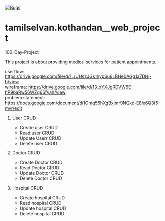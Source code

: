[![Bugs](https://sonarcloud.io/api/project_badges/measure?project=fssa-batch3_tamilselvan.kothandan__web_project&metric=bugs)](https://sonarcloud.io/summary/new_code?id=fssa-batch3_tamilselvan.kothandan__web_project)
# tamilselvan.kothandan__web_project

100-Day-Project

This project is about providing medical services for patient appointments. 

userflow: https://drive.google.com/file/d/1LrUHKzJGs1hypSu6LBHe0AGg1a7DHj-b/view  
wireframe: https://drive.google.com/file/d/13_xYXJgRDVW6E-hP9baRw56WZg6Sfyah/view  
problem statement: https://docs.google.com/document/d/1Omq55hXgBxjmr9NQkc-E8Ix6Q3f5-mvr/edit  


 1. User CRUD
    - Create user CRUD
    - Read user CRUD
    - Update Userr CRUD
    - Delete user CRUD

 2. Doctor CRUD
    - Create Doctor CRUD
    - Read Doctor CRUD
    - Update Doctor CRUD
    - Delete Doctor CRUD

 3. Hospital CRUD  
     - Create hospital CRUD
     - Read hospital CRUD
     - Update hospital CRUD
     - Delete hospital CRUD
